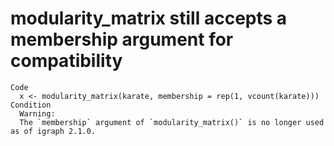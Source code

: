 # modularity_matrix still accepts a membership argument for compatibility

    Code
      x <- modularity_matrix(karate, membership = rep(1, vcount(karate)))
    Condition
      Warning:
      The `membership` argument of `modularity_matrix()` is no longer used as of igraph 2.1.0.

